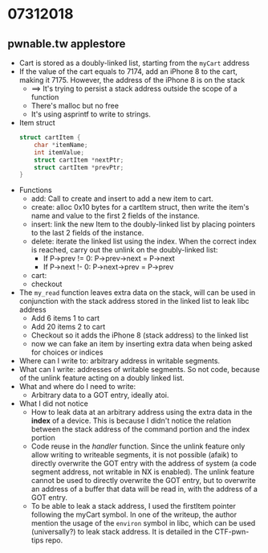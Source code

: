 # 07312018

## pwnable.tw applestore

- Cart is stored as a doubly-linked list, starting from the `myCart` address
- If the value of the cart equals to 7174, add an iPhone 8 to the cart, making it 7175. However, the address of the iPhone 8 is on the stack
    - ==> It's trying to persist a stack address outside the scope of a function
    - There's malloc but no free
    - It's using asprintf to write to strings.
- Item struct
    ```C
    struct cartItem {
        char *itemName;
        int itemValue;
        struct cartItem *nextPtr;
        struct cartItem *prevPtr;
    }
    ```
- Functions
    - add: Call to create and insert to add a new item to cart.
    - create: alloc 0x10 bytes for a cartItem struct, then write the item's name and value to the first 2 fields of the instance.
    - insert: link the new Item to the doubly-linked list by placing pointers to the last 2 fields of the instance.
    - delete: iterate the linked list using the index. When the correct index is reached, carry out the unlink on the doubly-linked list:
        - If P->prev != 0: P->prev->next = P->next
        - If P->next !- 0: P->next->prev = P->prev
    - cart: 
    - checkout
- The `my_read` function leaves extra data on the stack, will can be used in conjunction with the stack address stored in the linked list to leak libc address
    - Add 6 items 1 to cart
    - Add 20 items 2 to cart
    - Checkout so it adds the iPhone 8 (stack address) to the linked list
    - now we can fake an item by inserting extra data when being asked for choices or indices
- Where can I write to: arbitrary address in writable segments.
- What can I write: addresses of writable segments. So not code, because of the unlink feature acting on a doubly linked list.
- What and where do I need to write:
    - Arbitrary data to a GOT entry, ideally atoi.
- What I did not notice
    - How to leak data at an arbitrary address using the extra data in the **index** of a device. This is because I didn't notice the relation between the stack address of the command portion and the index portion
    - Code reuse in the _handler_ function. Since the unlink feature only allow writing to writeable segments, it is not possible (afaik) to directly overwrite the GOT entry with the address of system (a code segment address, not writable in NX is enabled). The unlink feature cannot be used to directly overwrite the GOT entry, but to overwrite an address of a buffer that data will be read in, with the address of a GOT entry.
    - To be able to leak a stack address, I used the firstItem pointer following the myCart symbol. In one of the writeup, the author mention the usage of the `environ` symbol in libc, which can be used (universally?) to leak stack address. It is detailed in the CTF-pwn-tips repo.